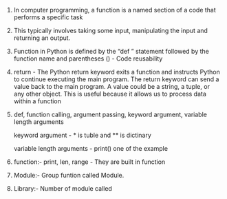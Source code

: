 
1. In computer programming, a function is a named section of a code that performs a specific task
2. This typically involves taking some input, manipulating the input and returning an output.
3. Function in Python is defined by the “def ” statement followed by the function name and parentheses ()  - Code reusability
4. return    - The Python return keyword exits a function and instructs Python to continue executing the main program. The return keyword can send a value back to the main program. A value could be a string, a tuple, or any other object. This is useful because it allows us to process data within a function
5. def, function calling, argument passing, keyword argument, variable length arguments

   keyword argument - * is tuble and ** is dictinary 

   variable length arguments - print() one of the example
 
6. function:- print, len, range - They are built in function
7. Module:- Group funtion called Module.
8. Library:- Number of module called  
